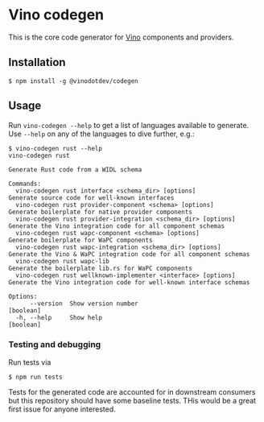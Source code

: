 # Vino codegen

This is the core code generator for [Vino](https://vino.dev) components and providers.

## Installation

```shell
$ npm install -g @vinodotdev/codegen
```

## Usage

Run `vino-codegen --help` to get a list of languages available to generate. Use `--help` on any of the languages to dive further, e.g.:

```shell
$ vino-codegen rust --help
vino-codegen rust

Generate Rust code from a WIDL schema

Commands:
  vino-codegen rust interface <schema_dir> [options]             Generate source code for well-known interfaces
  vino-codegen rust provider-component <schema> [options]        Generate boilerplate for native provider components
  vino-codegen rust provider-integration <schema_dir> [options]  Generate the Vino integration code for all component schemas
  vino-codegen rust wapc-component <schema> [options]            Generate boilerplate for WaPC components
  vino-codegen rust wapc-integration <schema_dir> [options]      Generate the Vino & WaPC integration code for all component schemas
  vino-codegen rust wapc-lib                                     Generate the boilerplate lib.rs for WaPC components
  vino-codegen rust wellknown-implementer <interface> [options]  Generate the Vino integration code for well-known interface schemas

Options:
      --version  Show version number                                                                                                           [boolean]
  -h, --help     Show help                                                                                                                     [boolean]
```

### Testing and debugging

Run tests via

```
$ npm run tests
```

Tests for the generated code are accounted for in downstream consumers but this repository should have some baseline tests. THis would be a great first issue for anyone interested.
